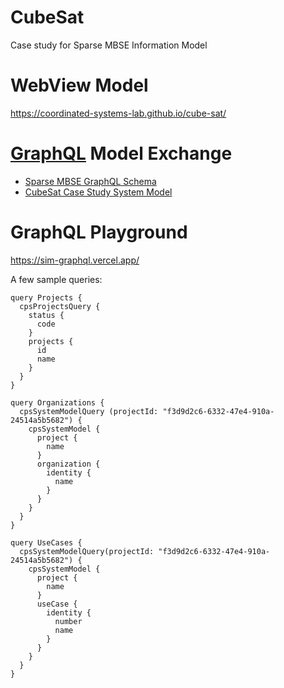 # CubeSat
Case study for Sparse MBSE Information Model

# WebView Model
https://coordinated-systems-lab.github.io/cube-sat/

# [GraphQL](https://graphql.org/) Model Exchange

* [Sparse MBSE GraphQL Schema](./graphql/mbse-metamodel.graphql)
* [CubeSat Case Study System Model](./graphql/earth-observation.json)

# GraphQL Playground
https://sim-graphql.vercel.app/

A few sample queries:
```
query Projects {
  cpsProjectsQuery {
    status {
      code
    }
    projects {
      id
      name
    }
  }
}
```
```
query Organizations {
  cpsSystemModelQuery (projectId: "f3d9d2c6-6332-47e4-910a-24514a5b5682") {
    cpsSystemModel {
      project {
        name
      }
      organization {
        identity {
          name
        }
      }
    }
  }
}
```
```
query UseCases {
  cpsSystemModelQuery(projectId: "f3d9d2c6-6332-47e4-910a-24514a5b5682") {
    cpsSystemModel {
      project {
        name
      }
      useCase {
        identity {
          number
          name
        }
      }
    }
  }
}
```
